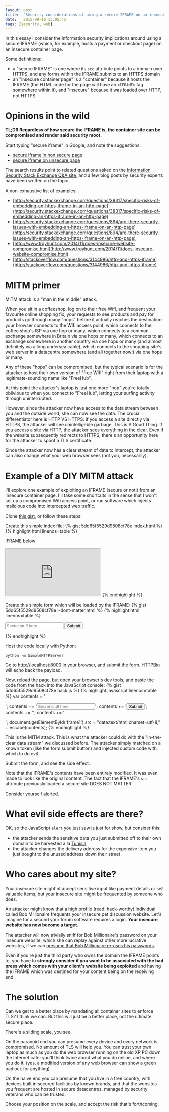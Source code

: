 ```yaml
---
layout: post
title:  "Security considerations of using a secure IFRAME on an insecure page"
date:   2015-09-10 13:05:45
tags: [security, web]
---
```


In this essay I consider the information security implications around using a secure IFRAME (which, for example, hosts a payment or checkout page) on an insecure container page.

Some definitions:

* a "secure IFRAME" is one where its ```src``` attribute points to a domain over HTTPS, and any forms within the IFRAME submits to an HTTPS domain
* an "insecure container page" is a "container" because it hosts the IFRAME (the HTML code for the page will have an ```<IFRAME>``` tag somewhere within it), and "insecure" because it was loaded over HTTP, not HTTPS.

# Opinions in the wild

**TL;DR Regardless of how secure the IFRAME is, the container site can be compromised and render said security moot.**

Start typing "secure iframe" in Google, and note the suggestions:

* [secure iframe in non secure page](https://www.google.co.uk/search?q=secure+iframe+in+non+secure+page)
* [secure iframe on unsecure page](https://www.google.co.uk/search?q=secure%20iframe%20on%20unsecure%20page)

The search results point to related questions asked on the [Information Security Stack Exchange Q&A site](http://security.stackexchange.com/), and a few blog posts by security experts have been written on the topic.

A non-exhaustive list of examples:

* [http://security.stackexchange.com/questions/38317/specific-risks-of-embedding-an-https-iframe-in-an-http-page](http://security.stackexchange.com/questions/38317/specific-risks-of-embedding-an-https-iframe-in-an-http-page) 
* [http://security.stackexchange.com/questions/894/are-there-security-issues-with-embedding-an-https-iframe-on-an-http-page](http://security.stackexchange.com/questions/894/are-there-security-issues-with-embedding-an-https-iframe-on-an-http-page)
* [http://www.troyhunt.com/2014/11/does-insecure-website-compromise.html](http://www.troyhunt.com/2014/11/does-insecure-website-compromise.html)
* [http://stackoverflow.com/questions/3144986/http-and-https-iframe](http://stackoverflow.com/questions/3144986/http-and-https-iframe)

# MITM primer

MITM attack is a "man in the middle" attack.

When you sit in a coffeeshop, log on to their free Wifi, and frequent your favourite online shopping fix, your requests to see products and pay for products go through many "hops" before it actually reaches the destination: your browser connects to the Wifi access point, which connects to the coffee shop's ISP via one hop or many, which connects to a common exchange somewhere in Britain via one hops or many, which connects to an exchange somewhere in another country via one hops or many (and almost definitely via a long undersea cable), which connects to the shopping site's web server in a datacentre somewhere (and all together now!) via one hops or many.

Any of these "hops" can be compromised, but the typical scenario is for the attacker to host their own version of "free Wifi" right from their laptop with a legitimate-sounding name like "FreeHub". 

At this point the attacker's laptop is just one more "hop" you're totally oblivious to when you connect to "FreeHub", letting your surfing activity through uninterrupted.

However, since the attacker now have access to the data stream between you and the outside world, she can now see the data. The crucial differentiator here is HTTP VS HTTPS: if you access a site directly via HTTPS, the attacker will see unintelligeble garbage. This is A Good Thing. If you access a site via HTTP, the attacker sees everything in the clear. Even if the website subsequently redirects to HTTPS, there's an opportunity here for the attacker to spoof a TLS certificate.

Since the attacker now has a clear stream of data to intercept, the attacker can also change what your web browser sees (not you, necessarily).
 
# Example of a DIY MITM attack

 I'll explore one example of exploiting an IFRAME (secure or not!) from an insecure container page. I'll take some shortcuts in the sense that I won't set up a compromised Wifi access point, or run software which injects malicious code into intercepted web traffic.

Clone [this gist](https://gist.github.com/opyate/5dd65f5529d9508cf78e), or follow these steps:

Create this simple index file:
{% gist 5dd65f5529d9508cf78e index.html %}
<noscript>
{% highlight html linenos=table %}
<p>IFRAME below</p>
<iframe id="frame1" src="http://localhost:8000/i-dont-matter.html"></iframe>
{% endhighlight %}
</noscript>

Create this simple form which will be loaded by the IFRAME:
{% gist 5dd65f5529d9508cf78e i-dont-matter.html %}
<noscript>
{% highlight html linenos=table %}
<form action="https://httpbin.org/post" method="POST">
  <input name="secret" placeholder="Secret stuff here">
  <input type="submit">
</form>
{% endhighlight %}
</noscript>

Host the code locally with Python:

    python -m SimpleHTTPServer

Go to [http://localhost:8000](http://localhost:8000) in your browser, and submit the form. [HTTPBin](http://httpbin.org/) will echo back the payload.

Now, reload the page, but open your browser's dev tools, and paste the code from the hack into the JavaScript console:
{% gist 5dd65f5529d9508cf78e hack.js %}
<noscript>
{% highlight javascript linenos=table %}
var contents = '<form action="https://httpbin.org/post" method="POST">';
contents += '<input name="secret" placeholder="Secret stuff here">';
contents += '<input type="submit" onclick="return hack()">';
contents += '<script type="text/javascript">';
contents += 'function hack() { alert("h4x0rz"); }';
contents += '</script>';
contents += '</form>';
document.getElementById('frame1').src = "data:text/html;charset=utf-8," + escape(contents);
{% endhighlight %}
</noscript>

This is the MITM attack. This is what the attacker could do with the "in-the-clear data stream" we discussed before. The attacker simply matched on a known token (like the form submit button) and injected custom code with which to do evil.

Submit the form, and see the side effect.

Note that the IFRAME's contents have been entirely modified. It was even made to look like the original content. The fact that the IFRAME's ```src``` attribute previously loaded a secure site DOES NOT MATTER.

Consider yourself alerted.

# What evil side effects are there?

OK, so the JavaScript ```alert``` you just saw is just for show, but consider this:

* the attacker sends the sensitive data you just submitted off to their own domain to be harvested à la [Tunisia](http://www.fastcompany.com/1715575/tunisian-government-allegedly-hacking-facebook-gmail-accounts-dissidents-and-journalists)
* the attacker changes the delivery address for the expensive item you just bought to the unused address down their street

# Who cares about my site?

Your insecure site might'nt accept sensitive input like payment details or sell valuable items, but your insecure site might be frequented by someone who does.

An attacker might know that a high profile (read: hack-worthy) individual called Bob Millionaire frequents your insecure pet discussion website. Let's imagine for a second your forum software requires a login. **Your insecure website has now become a target.**

The attacker will now trivially sniff for Bob Millionaire's password on your insecure website, which she can replay against other more lucrative websites, if we can [presume that Bob Millionaire re-uses his passwords](http://media.ofcom.org.uk/news/2013/uk-adults-taking-online-password-security-risks/).

Even if you're just the third party who owns the domain the IFRAME points to, you have to **strongly consider if you want to be associated with the bad press which comes with your client's website being exploited** and having the IFRAME which was destined for your content being on the receiving end.

# The solution

Can we get to a better place by mandating all container sites to enforce TLS? I think we can. But this will just be a better place, not the ultimate secure place.

There's a sliding scale, you see.

On the paranoid end you can presume every device and every network is compromised. No amount of TLS will help you. You can trust your own laptop as much as you do the web browser running on the old XP PC down the Internet cafe: you'll think twice about what you do online, and where you do it. (yes, a modified version of any web browser can show a green padlock for anything)

On the naive end you can presume that you live in a free country, with devices built in secured facilities by known brands, and that the websites you frequent are hosted in secure datacentres, managed by security veterans who can be trusted.

Choose your position on the scale, and accept the risk that's forthcoming.
